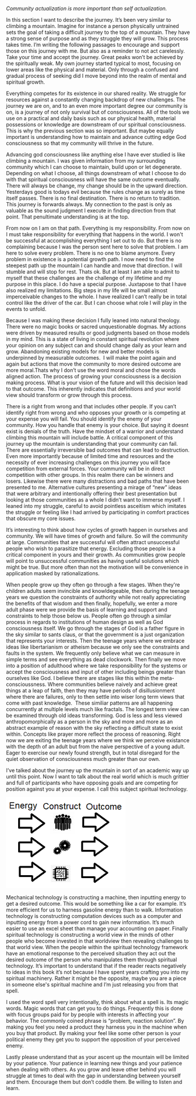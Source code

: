 *Community actualization is more important than self actualization.*

In this section I want to describe the journey. It’s been very similar to climbing a mountain. Imagine for instance a person physically untrained sets the goal of taking a difficult journey to the top of a mountain. They have a strong sense of purpose and as they struggle they will grow. This process takes time. I’m writing the following passages to encourage and support those on this journey with me. But also as a reminder to not act carelessly. Take your time and accept the journey. Great peaks won’t be achieved by the spiritually weak. My own journey started typical to most, focusing on lower areas like the physical and material. Only through a confused and gradual process of seeking did I move beyond into the realm of mental and spiritual growth.

Everything competes for its existence in our shared reality. We struggle for resources against a constantly changing backdrop of new challenges. The journey we are on, and to an even more important degree our community is on, is a journey of not only survival but of consciousness. All of the tools we use on a practical and daily basis such as our physical health, material possessions or knowledge are downstream of our spiritual consciousness. This is why the previous section was so important. But maybe equally important is understanding how to maintain and advance cutting edge God consciousness so that my community will thrive in the future.

Advancing god consciousness like anything else I have ever studied is like climbing a mountain. I was given information from my surrounding community which I can choose to maintain, build upon or let degenerate. Depending on what I choose, all things downstream of what I choose to do with that spiritual consciousness will have the same outcome eventually. There will always be change, my change should be in the upward direction. Yesterdays good is todays evil because the rules change as surely as time itself passes. There is no final destination. There is no return to tradition. This journey is forwards always. My connection to the past is only as valuable as the sound judgment I execute in finding direction from that point. That penultimate understanding is at the top.

From now on I am on that path. Everything is my responsibility. From now on I must take responsibility for everything that happens in the world. I won't be successful at accomplishing everything I set out to do. But there is no complaining because I was the person sent here to solve that problem. I am here to solve every problem. There is no one to blame anymore. Every problem in existence is a potential growth path. I now need to find the steepest path up the mountain I can handle and move that direction. I will stumble and will stop for rest. Thats ok. But at least I am able to admit to myself that these challenges are the challenge of my lifetime and my purpose in this place. I do have a special purpose. Juxtapose to that I have also realized my limitations. Big steps in my life will be small almost imperceivable changes to the whole. I have realized I can’t really be in total control like the driver of the car. But I can choose what role I will play in the events to unfold.

Because I was making these decision I fully leaned into natural theology. There were no magic books or sacred unquestionable dogmas. My actions were driven by measured results or good judgments based on those models in my mind. This is a state of living in constant spiritual revolution where your opinion on any subject can and should change daily as your learn and grow. Abandoning existing models for new and better models is underpinned by measurable outcomes.  I will make the point again and again but actions that move the community to more desired outcome are more moral.Thats why I don’t use the word moral and chose the words aligned action. The process of growing your consciousness is a decision making process. What is your vision of the future and will this decision lead to that outcome. This inherently indicates that definitions and your world view should transform or grow through this process.

There is a right from wrong and that includes other people. If you can’t identify right from wrong and who opposes your growth or is competing at your expense you will fail. You should identify the enemy of your community. How you handle that enemy is your choice. But saying it doesnt exist is denials of the truth. Have the mindset of a warrior and understand climbing this mountain will include battle. A critical component of this journey up the mountain is understanding that your community can fail. There are essentially irreversible bad outcomes that can lead to destruction. Even more importantly because of limited time and resources and the necessity of ever increasing challenges on this journey you will face competition from external forces. Your community will be in direct competition with other groups. In this realm there can be winners and losers. Likewise there were many distractions and bad paths that have been presented to me. Alternative cultures presenting a mirage of “new” ideas that were arbitrary and intentionally offering their best presentation but looking at those communities as a whole I didn’t want to immerse myself. I leaned into my struggle, careful to avoid pointless asceitism which imitates the struggle or feeling like I had arrived by participating in comfort practices that obscure my core issues.

It’s interesting to think about how cycles of growth happen in ourselves and community. We will have times of growth and failure. So will the community at large. Communities that are successful will often attract unsuccessful people who wish to parasitize that energy. Excluding those people is a critical component in yours and their growth. As communities grow people will point to unsuccessful communities as having useful solutions which might be true. But more often than not the motivation will be convenience in application masked by rationalizations.

When people grow up they often go through a few stages. When they're children adults seem invincible and knowldegeable, then during the teenage years we question the constraints of authority while not really appreciating the benefits of that wisdom and then finally, hopefully, we enter a more adult phase were we provide the basis of learning and support and constraints to help those below us. People often go through a similar process in regards to institutions of human design as well as God consciousness itself. We go through the stages of God is a father figure in the sky similar to sants claus, or that the government is a just organization that represents your interests. Then the teenage years where we embrace ideas like libertarianism or atheism because we only see the constraints and faults in the system. We frequently only believe what we can measure in simple terms and see everything as dead clockwork. Then finally we move into a position of adulthood where we take responsibility for the systems or accept the consciousness and input of other including beings greater than ourselves like God. I believe there are stages like this within the meta-conscioussness. Where communities believe naively and achieve great things at a leap of faith, then they may have periods of disillusionment where there are failures, only to then settle into wiser long term views that come with past knowledge.  These similiar patterns are all happening concurrently at multiple levels much like fractals. The longest term view can be examined through old ideas transforming. God is less and less viewed anthropomorphically as a person in the sky and more and more as an abstract example of reason with the sky reflecting a difficult state to exist within. Concepts like prayer more reflect the process of reasoning. Right now we are exiting the teenage years where we think we perceive existance with the depth of an adult but from the naive perspective of a young adult. Eager to exercise our newly found strength, but in total disregard for the quiet observation of consciousness much greater than our own.

I’ve talked about the journey up the mountain in sort of an academic way up until this point. Now I want to talk about the real world which is much grittier and full of participants who have opposing goals and are competing for position against you at your expense. I call this subject spiritual technology.

![Alt text](./images/spirit_machine.png)

Mechanical technology is constructing a machine, then inputting energy to get a desired outcome. This would be something like a car for example. It’s more efficient for us to harness gasoline energy than to walk. Information technology is constructing computation devices such as a computer and inputting energy from a power cord to gain new information. It’s much easier to use an excel sheet than manage your accounting on paper. Finally spiritual technology is constructing a world view in the minds of other people who become invested in that worldview then revealing challenges to that world view. When the people within the spiritual technology framework have an emotional response to the perceived situation they act out the desired outcome of the person who manipulates them through spiritual technology. It’s important to understand that if the reader reacts negatively to ideas in this book it’s not because I have spent years crafting you into my spiritual machinery. Rather it might be the opposite, maybe you are a piece in someone else's spiritual machine and I’m just releasing you from that spell.

I used the word spell very intentionally, think about what a spell is. Its magic words. Magic words that can get you to do things. Frequently this is done with focus groups paid for by people with interests in affecting your behavior. The commonly coined phrase is “problem, reaction solution”. By making you feel you need a product they harness you in the machine when you buy that product. By making your feel like some other person is your political enemy they get you to support the opposition of your perceived enemy.

Lastly please understand that as your ascent up the mountain will be limited by your patience. Your patience in learning new things and your patience when dealing with others. As you grow and leave other behind you will struggle at times to deal with the gap in understanding between yourself and them. Encourage them but don’t coddle them. Be willing to listen and learn.